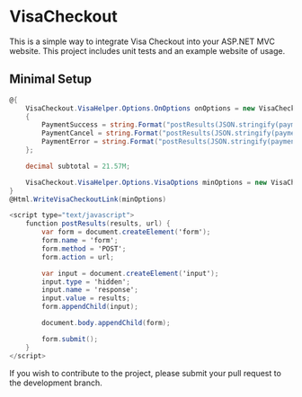 # VisaCheckout 
This is a simple way to integrate Visa Checkout into your ASP.NET MVC website.  This project includes unit tests and an example website of usage.

## Minimal Setup
```c#
@{
	VisaCheckout.VisaHelper.Options.OnOptions onOptions = new VisaCheckout.VisaHelper.Options.OnOptions
	{
		PaymentSuccess = string.Format("postResults(JSON.stringify(payment), '{0}');", Url.Action("Success")),
		PaymentCancel = string.Format("postResults(JSON.stringify(payment), '{0}');", Url.Action("Cancel")),
		PaymentError = string.Format("postResults(JSON.stringify(payment), '{0}');", Url.Action("Error"))
	};

	decimal subtotal = 21.57M;

	VisaCheckout.VisaHelper.Options.VisaOptions minOptions = new VisaCheckout.VisaHelper.Options.VisaOptions("public_key", subtotal, VisaCheckout.VisaHelper.Options.CurrencyCodes.USD, onOptions);
}
@Html.WriteVisaCheckoutLink(minOptions)

<script type="text/javascript">
    function postResults(results, url) {
        var form = document.createElement('form');
        form.name = 'form';
        form.method = 'POST';
        form.action = url;

        var input = document.createElement('input');
        input.type = 'hidden';
        input.name = 'response';
        input.value = results;
        form.appendChild(input);

        document.body.appendChild(form);

        form.submit();
    }
</script>
```

If you wish to contribute to the project, please submit your pull request to the development branch.